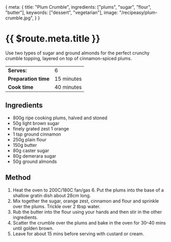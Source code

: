 <route>
{
  meta: {
    title: "Plum Crumble",
    ingredients: ["plums", "sugar", "flour", "butter"],
    keywords: ["dessert", "vegetarian"],
    image: "/recipeasy/plum-crumble.jpg",
  }
}
</route>

<RecipeLayout>

# {{ $route.meta.title }}

Use two types of sugar and ground almonds for the perfect crunchy crumble topping, layered on top of cinnamon-spiced plums.

|                      |            |
| -------------------- | ---------- |
| **Serves:**          | 6          |
| **Preparation time** | 15 minutes |
| **Cook time**        | 40 minutes |

## Ingredients

- 800g ripe cooking plums, halved and stoned
- 50g light brown sugar
- finely grated zest 1 orange
- 1 tsp ground cinnamon
- 250g plain flour
- 150g butter
- 80g caster sugar
- 80g demerara sugar
- 50g ground almonds

## Method

1. Heat the oven to 200C/180C fan/gas 6. Put the plums into the base of a shallow gratin dish about 28cm long.
2. Mix together the sugar, orange zest, cinnamon and flour and sprinkle over the plums. Trickle over 2 tbsp water.
3. Rub the butter into the flour using your hands and then stir in the other ingredients.
4. Scatter the crumble over the plums and bake in the oven for 30–40 mins until golden brown.
5. Leave for about 15 mins before serving with custard or cream.

</RecipeLayout>

